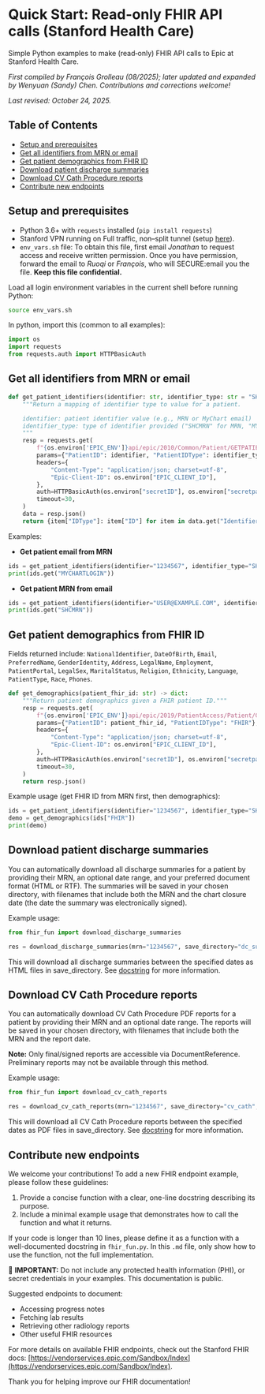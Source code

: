 # Quick Start: Read-only FHIR API calls (Stanford Health Care)

Simple Python examples to make (read‑only) FHIR API calls to Epic at Stanford Health Care.

*First compiled by François Grolleau (08/2025); later updated and expanded by Wenyuan (Sandy) Chen. Contributions and corrections welcome!*

*Last revised: October 24, 2025.*

## Table of Contents
- [Setup and prerequisites](#setup-and-prerequisites)
- [Get all identifiers from MRN or email](#get-all-identifiers-from-mrn-or-email)
- [Get patient demographics from FHIR ID](#get-patient-demographics-from-fhir-id)
- [Download patient discharge summaries](#download-patient-discharge-summaries)
- [Download CV Cath Procedure reports](#download-cv-cath-procedure-reports)
- [Contribute new endpoints](#contribute-new-endpoints)


## Setup and prerequisites

- Python 3.6+ with `requests` installed (`pip install requests`)
- Stanford VPN running on Full traffic, non–split tunnel (setup [here](https://uit.stanford.edu/service/vpn)).
- `env_vars.sh` file: To obtain this file, first email *Jonathan* to request access and receive written permission. Once you have permission, forward the email to *Ruoqi* or *François*, who will SECURE:email you the file. **Keep this file confidential.**

Load all login environment variables in the current shell before running Python:
```bash
source env_vars.sh
```

In python, import this (common to all examples):

```python
import os
import requests
from requests.auth import HTTPBasicAuth
```

## Get all identifiers from MRN or email

```python
def get_patient_identifiers(identifier: str, identifier_type: str = "SHCMRN") -> dict:
    """Return a mapping of identifier type to value for a patient.

    identifier: patient identifier value (e.g., MRN or MyChart email)
    identifier_type: type of identifier provided ("SHCMRN" for MRN, "MYCHARTLOGIN" for email)
    """
    resp = requests.get(
        f"{os.environ['EPIC_ENV']}api/epic/2010/Common/Patient/GETPATIENTIDENTIFIERS/Patient/Identifiers",
        params={"PatientID": identifier, "PatientIDType": identifier_type},
        headers={
            "Content-Type": "application/json; charset=utf-8",
            "Epic-Client-ID": os.environ["EPIC_CLIENT_ID"],
        },
        auth=HTTPBasicAuth(os.environ["secretID"], os.environ["secretpass"]),
        timeout=30,
    )
    data = resp.json()
    return {item["IDType"]: item["ID"] for item in data.get("Identifiers", [])}
```

Examples:

- **Get patient email from MRN**
```python
ids = get_patient_identifiers(identifier="1234567", identifier_type="SHCMRN")
print(ids.get("MYCHARTLOGIN"))
```

- **Get patient MRN from email**
```python
ids = get_patient_identifiers(identifier="USER@EXAMPLE.COM", identifier_type="MYCHARTLOGIN")
print(ids.get("SHCMRN"))
```


## Get patient demographics from FHIR ID

Fields returned include: `NationalIdentifier`, `DateOfBirth`, `Email`, `PreferredName`, `GenderIdentity`, `Address`, `LegalName`, `Employment`, `PatientPortal`, `LegalSex`, `MaritalStatus`, `Religion`, `Ethnicity`, `Language`, `PatientType`, `Race`, `Phones`.

```python
def get_demographics(patient_fhir_id: str) -> dict:
    """Return patient demographics given a FHIR patient ID."""
    resp = requests.get(
        f"{os.environ['EPIC_ENV']}api/epic/2019/PatientAccess/Patient/GetPatientDemographics/Patient/Demographics",
        params={"PatientID": patient_fhir_id, "PatientIDType": "FHIR"},
        headers={
            "Content-Type": "application/json; charset=utf-8",
            "Epic-Client-ID": os.environ["EPIC_CLIENT_ID"],
        },
        auth=HTTPBasicAuth(os.environ["secretID"], os.environ["secretpass"]),
        timeout=30,
    )
    return resp.json()
```

Example usage (get FHIR ID from MRN first, then demographics):
```python
ids = get_patient_identifiers(identifier="1234567", identifier_type="SHCMRN")
demo = get_demographics(ids["FHIR"])
print(demo)
```

## Download patient discharge summaries

You can automatically download all discharge summaries for a patient by providing their MRN, an optional date range, and your preferred document format (HTML or RTF). The summaries will be saved in your chosen directory, with filenames that include both the MRN and the chart closure date (the date the summary was electronically signed).

Example usage:
```python
from fhir_fun import download_discharge_summaries

res = download_discharge_summaries(mrn="1234567", save_directory="dc_summaries", start_date="2025-01-01", end_date="2025-12-31", doc_type="text/html")
```

This will download all discharge summaries between the specified dates as HTML files in save_directory. See [docstring](https://github.com/HealthRex/CDSS/blob/master/scripts/DevWorkshop/FHIR/fhir_fun.py#L94) for more information.

## Download CV Cath Procedure reports

You can automatically download CV Cath Procedure PDF reports for a patient by providing their MRN and an optional date range. The reports will be saved in your chosen directory, with filenames that include both the MRN and the report date.

**Note:** Only final/signed reports are accessible via DocumentReference. Preliminary reports may not be available through this method.

Example usage:
```python
from fhir_fun import download_cv_cath_reports

res = download_cv_cath_reports(mrn="1234567", save_directory="cv_cath", start_date="2025-01-01", end_date="2025-12-31")
```

This will download all CV Cath Procedure reports between the specified dates as PDF files in save_directory. See [docstring](https://github.com/HealthRex/CDSS/blob/master/scripts/DevWorkshop/FHIR/fhir_fun.py#L199) for more information.


## Contribute new endpoints

We welcome your contributions! To add a new FHIR endpoint example, please follow these guidelines:

1. Provide a concise function with a clear, one-line docstring describing its purpose.
2. Include a minimal example usage that demonstrates how to call the function and what it returns.

If your code is longer than 10 lines, please define it as a function with a well-documented docstring in `fhir_fun.py`. In this `.md` file, only show how to use the function, not the full implementation.

🚨 **IMPORTANT:** Do not include any protected health information (PHI), or secret credentials in your examples. This documentation is public.

Suggested endpoints to document:
- Accessing progress notes
- Fetching lab results
- Retrieving other radiology reports
- Other useful FHIR resources

For more details on available FHIR endpoints, check out the Stanford FHIR docs: [https://vendorservices.epic.com/Sandbox/Index](https://vendorservices.epic.com/Sandbox/Index).

Thank you for helping improve our FHIR documentation!